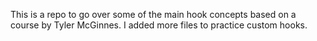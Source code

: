This is a repo to go over some of the main hook concepts based on a course by Tyler McGinnes. I added more files to practice custom hooks.